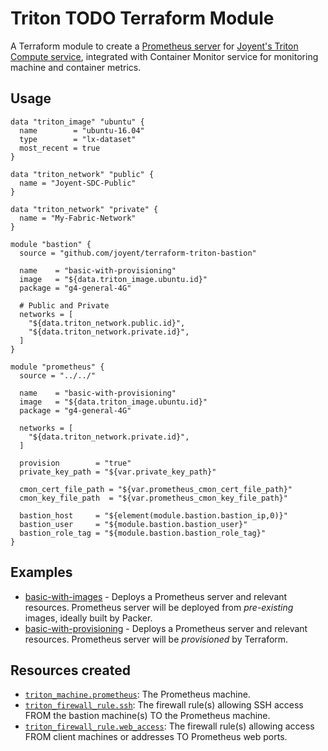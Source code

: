 # Triton TODO Terraform Module

A Terraform module to create a [Prometheus server](https://prometheus.io/) for 
[Joyent's Triton Compute service](https://www.joyent.com/triton/compute), integrated with Container Monitor service 
for monitoring machine and container metrics.

## Usage

```hcl
data "triton_image" "ubuntu" {
  name        = "ubuntu-16.04"
  type        = "lx-dataset"
  most_recent = true
}

data "triton_network" "public" {
  name = "Joyent-SDC-Public"
}

data "triton_network" "private" {
  name = "My-Fabric-Network"
}

module "bastion" {
  source = "github.com/joyent/terraform-triton-bastion"

  name    = "basic-with-provisioning"
  image   = "${data.triton_image.ubuntu.id}"
  package = "g4-general-4G"

  # Public and Private
  networks = [
    "${data.triton_network.public.id}",
    "${data.triton_network.private.id}",
  ]
}

module "prometheus" {
  source = "../../"

  name    = "basic-with-provisioning"
  image   = "${data.triton_image.ubuntu.id}"
  package = "g4-general-4G"

  networks = [
    "${data.triton_network.private.id}",
  ]

  provision        = "true"
  private_key_path = "${var.private_key_path}"

  cmon_cert_file_path = "${var.prometheus_cmon_cert_file_path}"
  cmon_key_file_path  = "${var.prometheus_cmon_key_file_path}"

  bastion_host     = "${element(module.bastion.bastion_ip,0)}"
  bastion_user     = "${module.bastion.bastion_user}"
  bastion_role_tag = "${module.bastion.bastion_role_tag}"
}
```

## Examples
- [basic-with-images](examples/basic-with-images) - Deploys a Prometheus server and relevant resources. Prometheus 
server will be deployed from _pre-existing_ images, ideally built by Packer.
- [basic-with-provisioning](examples/basic-with-provisioning) - Deploys a Prometheus server and relevant resources. 
Prometheus server will be _provisioned_ by Terraform.

## Resources created

- [`triton_machine.prometheus`](https://www.terraform.io/docs/providers/triton/r/triton_machine.html): The Prometheus 
machine.
- [`triton_firewall_rule.ssh`](https://www.terraform.io/docs/providers/triton/r/triton_firewall_rule.html): The firewall
rule(s) allowing SSH access FROM the bastion machine(s) TO the Prometheus machine.
- [`triton_firewall_rule.web_access`](https://www.terraform.io/docs/providers/triton/r/triton_firewall_rule.html): The 
firewall rule(s) allowing access FROM client machines or addresses TO Prometheus web ports.

